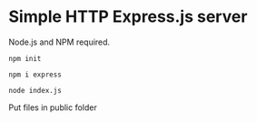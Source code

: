 # Simple HTTP Express.js server

Node.js and NPM required.

`npm init`

`npm i express`

`node index.js`

Put files in public folder
